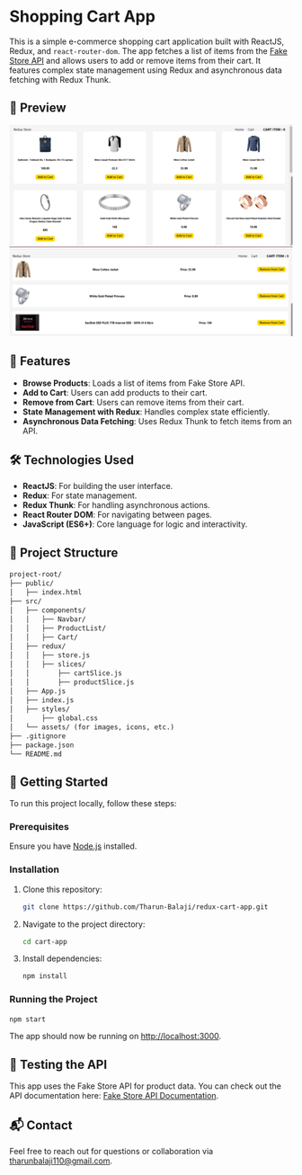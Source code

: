 
# Shopping Cart App

This is a simple e-commerce shopping cart application built with ReactJS, Redux, and `react-router-dom`. The app fetches a list of items from the [Fake Store API](https://fakestoreapi.com/) and allows users to add or remove items from their cart. It features complex state management using Redux and asynchronous data fetching with Redux Thunk.

## 📸 Preview

![home page](image.png)
![key page](image-1.png)

## 🌟 Features

- **Browse Products**: Loads a list of items from Fake Store API.
- **Add to Cart**: Users can add products to their cart.
- **Remove from Cart**: Users can remove items from their cart.
- **State Management with Redux**: Handles complex state efficiently.
- **Asynchronous Data Fetching**: Uses Redux Thunk to fetch items from an API.

## 🛠️ Technologies Used

- **ReactJS**: For building the user interface.
- **Redux**: For state management.
- **Redux Thunk**: For handling asynchronous actions.
- **React Router DOM**: For navigating between pages.
- **JavaScript (ES6+)**: Core language for logic and interactivity.

## 📂 Project Structure

```plaintext
project-root/
├── public/
│   ├── index.html
├── src/
│   ├── components/
│   │   ├── Navbar/
│   │   ├── ProductList/
│   │   ├── Cart/
│   ├── redux/
│   │   ├── store.js
│   │   ├── slices/
│   │       ├── cartSlice.js
│   │       ├── productSlice.js
│   ├── App.js
│   ├── index.js
│   ├── styles/
│       ├── global.css
│   └── assets/ (for images, icons, etc.)
├── .gitignore
├── package.json
└── README.md
```

## 🚀 Getting Started

To run this project locally, follow these steps:

### Prerequisites

Ensure you have [Node.js](https://nodejs.org/) installed.

### Installation

1. Clone this repository:
   ```bash
   git clone https://github.com/Tharun-Balaji/redux-cart-app.git
   ```
2. Navigate to the project directory:
   ```bash
   cd cart-app
   ```
3. Install dependencies:
   ```bash
   npm install
   ```

### Running the Project

```bash
npm start
```

The app should now be running on [http://localhost:3000](http://localhost:3000).

## 🧪 Testing the API

This app uses the Fake Store API for product data. You can check out the API documentation here: [Fake Store API Documentation](https://fakestoreapi.com/docs).

## 📬 Contact

Feel free to reach out for questions or collaboration via [tharunbalaji110@gmail.com](mailto:tharunbalaji110@gmail.com).

